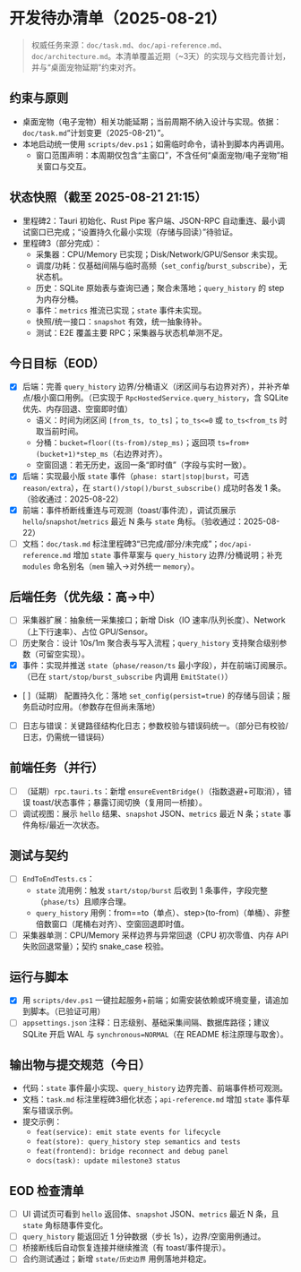 # 开发待办清单（2025-08-21）

> 权威任务来源：`doc/task.md`、`doc/api-reference.md`、`doc/architecture.md`。本清单覆盖近期（~3天）的实现与文档完善计划，并与“桌面宠物延期”约束对齐。

## 约束与原则
- 桌面宠物（电子宠物）相关功能延期；当前周期不纳入设计与实现。依据：`doc/task.md`“计划变更（2025-08-21）”。
- 本地启动统一使用 `scripts/dev.ps1`；如需临时命令，请补到脚本内再调用。
  - 窗口范围声明：本周期仅包含“主窗口”，不含任何“桌面宠物/电子宠物”相关窗口与交互。

## 状态快照（截至 2025-08-21 21:15）
- 里程碑2：Tauri 初始化、Rust Pipe 客户端、JSON-RPC 自动重连、最小调试窗口已完成；“设置持久化最小实现（存储与回读）”待验证。
- 里程碑3（部分完成）：
  - 采集器：CPU/Memory 已实现；Disk/Network/GPU/Sensor 未实现。
  - 调度/功耗：仅基础间隔与临时高频（`set_config`/`burst_subscribe`），无状态机。
  - 历史：SQLite 原始表与查询已通；聚合未落地；`query_history` 的 step 为内存分桶。
  - 事件：`metrics` 推流已实现；`state` 事件未实现。
  - 快照/统一接口：`snapshot` 有效，统一抽象待补。
  - 测试：E2E 覆盖主要 RPC；采集器与状态机单测不足。

## 今日目标（EOD）
- [x] 后端：完善 `query_history` 边界/分桶语义（闭区间与右边界对齐），并补齐单点/极小窗口用例。（已实现于 `RpcHostedService.query_history`，含 SQLite 优先、内存回退、空窗即时值）
  - 语义：时间为闭区间 `[from_ts, to_ts]`；`to_ts<=0` 或 `to_ts<from_ts` 时取当前时间。
  - 分桶：`bucket=floor((ts-from)/step_ms)`；返回项 `ts=from+(bucket+1)*step_ms`（右边界对齐）。
  - 空窗回退：若无历史，返回一条“即时值”（字段与实时一致）。
- [x] 后端：实现最小版 `state` 事件（`phase: start|stop|burst`，可选 `reason/extra`），在 `start()/stop()/burst_subscribe()` 成功时各发 1 条。（验收通过：2025-08-22）
- [x] 前端：事件桥断线重连与可观测（toast/事件流），调试页展示 `hello`/`snapshot`/`metrics` 最近 N 条与 `state` 角标。（验收通过：2025-08-22）
- [ ] 文档：`doc/task.md` 标注里程碑3“已完成/部分/未完成”；`doc/api-reference.md` 增加 `state` 事件草案与 `query_history` 边界/分桶说明；补充 `modules` 命名别名（`mem` 输入→对外统一 `memory`）。

## 后端任务（优先级：高→中）
- [ ] 采集器扩展：抽象统一采集接口；新增 Disk（IO 速率/队列长度）、Network（上下行速率）、占位 GPU/Sensor。
- [ ] 历史聚合：设计 10s/1m 聚合表与写入流程；`query_history` 支持聚合级别参数（可留空实现）。
- [x] 事件：实现并推送 `state`（`phase/reason/ts` 最小字段），并在前端订阅展示。（已在 `start/stop/burst_subscribe` 内调用 `EmitState()`）
- [ ]（延期） 配置持久化：落地 `set_config(persist=true)` 的存储与回读；服务启动时应用。（参数存在但尚未落地）
- [ ] 日志与错误：关键路径结构化日志；参数校验与错误码统一。（部分已有校验/日志，仍需统一错误码）


## 前端任务（并行）
- [ ] （延期）`rpc.tauri.ts`：新增 `ensureEventBridge()`（指数退避+可取消），错误 toast/状态事件；暴露订阅切换（复用同一桥接）。
- [ ] 调试视图：展示 `hello` 结果、`snapshot` JSON、`metrics` 最近 N 条；`state` 事件角标/最近一次状态。

## 测试与契约
- [ ] `EndToEndTests.cs`：
  - `state` 流用例：触发 `start/stop/burst` 后收到 1 条事件，字段完整（`phase/ts`）且顺序合理。
  - `query_history` 用例：from==to（单点）、step>(to-from)（单桶）、非整倍数窗口（尾桶右对齐）、空窗回退即时值。
- [ ] 采集器单测：CPU/Memory 采样边界与异常回退（CPU 初次零值、内存 API 失败回退常量）；契约 snake_case 校验。

## 运行与脚本
- [x] 用 `scripts/dev.ps1` 一键拉起服务+前端；如需安装依赖或环境变量，请追加到脚本。（已验证可用）
- [ ] `appsettings.json` 注释：日志级别、基础采集间隔、数据库路径；建议 SQLite 开启 WAL 与 `synchronous=NORMAL`（在 README 标注原理与取舍）。

## 输出物与提交规范（今日）
- 代码：`state` 事件最小实现、`query_history` 边界完善、前端事件桥可观测。
- 文档：`task.md` 标注里程碑3细化状态；`api-reference.md` 增加 `state` 事件草案与错误示例。
- 提交示例：
  - `feat(service): emit state events for lifecycle`
  - `feat(store): query_history step semantics and tests`
  - `feat(frontend): bridge reconnect and debug panel`
  - `docs(task): update milestone3 status`

## EOD 检查清单
- [ ] UI 调试页可看到 `hello` 返回体、`snapshot` JSON、`metrics` 最近 N 条，且 `state` 角标随事件变化。
- [ ] `query_history` 能返回近 1 分钟数据（步长 1s），边界/空窗用例通过。
- [ ] 桥接断线后自动恢复连接并继续推流（有 toast/事件提示）。
- [ ] 合约测试通过；新增 `state/历史边界` 用例落地并稳定。
